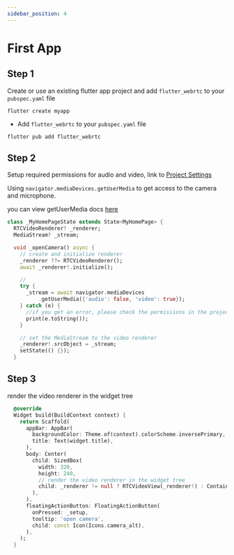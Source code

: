 ```yaml
---
sidebar_position: 4
---
```


# First App

## Step 1

Create or use an existing flutter app project and add `flutter_webrtc` to your `pubspec.yaml` file

```shell
flutter create myapp
```

- Add `flutter_webrtc` to your `pubspec.yaml` file

```shell
flutter pub add flutter_webrtc
```

## Step 2

Setup required permissions for audio and video, link to [Project Settings](./project-settings)

Using `navigator.mediaDevices.getUserMedia` to get access to the camera and microphone.

you can view getUserMedia docs [here](./api-docs/get-user-media)

```dart
class _MyHomePageState extends State<MyHomePage> {
  RTCVideoRenderer? _renderer;
  MediaStream? _stream;

  void _openCamera() async {
    // create and initialize renderer
    _renderer ??= RTCVideoRenderer();
    await _renderer!.initialize();

    // 
    try {
      _stream = await navigator.mediaDevices
          .getUserMedia({'audio': false, 'video': true});
    } catch (e) {
      //if you get an error, please check the permissions in the project settings.
      print(e.toString());
    }

    // set the MediaStream to the video renderer
    _renderer!.srcObject = _stream;
    setState(() {});
  }
```

## Step 3

render the video renderer in the widget tree

```dart
  @override
  Widget build(BuildContext context) {
    return Scaffold(
      appBar: AppBar(
        backgroundColor: Theme.of(context).colorScheme.inversePrimary,
        title: Text(widget.title),
      ),
      body: Center(
        child: SizedBox(
          width: 320,
          height: 240,
          // render the video renderer in the widget tree
          child: _renderer != null ? RTCVideoView(_renderer!) : Container(),
        ),
      ),
      floatingActionButton: FloatingActionButton(
        onPressed: _setup,
        tooltip: 'open camera',
        child: const Icon(Icons.camera_alt),
      ),
    );
  }
```

